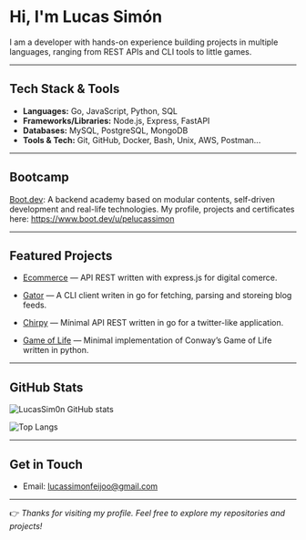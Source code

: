 # Hi, I'm Lucas Simón  

I am a developer with hands-on experience building projects in multiple languages, ranging from REST APIs and CLI tools to little games.

---

## Tech Stack & Tools
- **Languages:** Go, JavaScript, Python, SQL  
- **Frameworks/Libraries:** Node.js, Express, FastAPI  
- **Databases:** MySQL, PostgreSQL, MongoDB  
- **Tools & Tech:** Git, GitHub, Docker, Bash, Unix, AWS, Postman...

---

## Bootcamp

[Boot.dev](https://www.boot.dev/):
A backend academy based on modular contents, self-driven development and real-life technologies.
My profile, projects and certificates here: https://www.boot.dev/u/pelucassimon

---

## Featured Projects
  
- [Ecommerce](https://github.com/LucasSim0n/ecommerce) — API REST written with express.js for digital comerce.

- [Gator](https://github.com/LucasSim0n/gator) — A CLI client writen in go for fetching, parsing and storeing blog feeds.

- [Chirpy](https://github.com/LucasSim0n/chirpy) — Mínimal API REST written in go for a twitter-like application.

- [Game of Life](https://github.com/LucasSim0n/Conway-GameOfLife) — Minimal implementation of Conway’s Game of Life written in python.

---

## GitHub Stats
![LucasSim0n GitHub stats](https://github-readme-stats.vercel.app/api?username=LucasSim0n&show_icons=true&theme=dracula)  

![Top Langs](https://github-readme-stats.vercel.app/api/top-langs/?username=LucasSim0n&layout=compact&theme=dracula)  

---

## Get in Touch
- Email: lucassimonfeijoo@gmail.com
---

👉 *Thanks for visiting my profile. Feel free to explore my repositories and projects!*  
